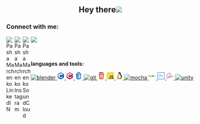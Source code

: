 <h2 align="center">Hey there<img src="https://media.giphy.com/media/hvRJCLFzcasrR4ia7z/giphy.gif" width="25px"></h2>

<h3 align="left">Connect with me:</h3>

<a href="https://www.linkedin.com/in/%D0%BF%D0%B0%D0%B2%D0%B5%D0%BB-%D0%BC%D0%B0%D1%80%D1%87%D0%B5%D0%BD%D0%BA%D0%BE-74b98a224/">
    <img align="left" alt="Pasha Marchenko LinkedIN" width="22px" src="https://raw.githubusercontent.com/peterthehan/peterthehan/master/assets/linkedin.svg" />
</a>
<a href="https://www.instagram.com/muilco/">
    <img align="left"alt="Pasha Marchenko Instagram" width="22px" src="https://camo.githubusercontent.com/c9dacf0f25a1489fdbc6c0d2b41cda58b77fa210a13a886d6f99e027adfbd358/68747470733a2f2f6564656e742e6769746875622e696f2f537570657254696e7949636f6e732f696d616765732f7376672f696e7374616772616d2e737667">
</a>
<a href="https://soundcloud.com/evangillaustin">
    <img align="left" alt="Pasha Marchenko SoundCloud" width="22px" src="https://camo.githubusercontent.com/ac239c1cbda77e625469bb2f8ec0723c2ab50f5e8e55ec271a58629dedf0cb31/68747470733a2f2f6564656e742e6769746875622e696f2f537570657254696e7949636f6e732f696d616765732f7376672f736f756e64636c6f75642e737667">
</a>

![](https://visitor-badge.glitch.me/badge?page_id=pmarchenkoucode.pmarchenkoucode)

<br />

<!-- <img align="center" alt="GIF" src="https://github.com/PmarchenkoUCode/PmarchenkoUCode/blob/main/giphy.gif" width="480" height="270" style="overflow: hide;" /> -->


**languages and tools:**

<p align="left">
    <a href="https://www.blender.org/" target="_blank" rel="noreferrer"> 
        <img src="https://download.blender.org/branding/community/blender_community_badge_white.svg" alt="blender" width="20" height="20"/>
    </a>
    <a href="https://www.cprogramming.com/" target="_blank" rel="noreferrer"> 
        <img src="https://raw.githubusercontent.com/devicons/devicon/master/icons/c/c-original.svg" alt="c" width="20" height="20"/>
    </a>
    <a href="https://www.w3schools.com/cpp/" target="_blank" rel="noreferrer">
        <img src="https://raw.githubusercontent.com/devicons/devicon/master/icons/cplusplus/cplusplus-original.svg" alt="cplusplus" width="20" height="20"/>
    </a>
    <a href="https://www.w3schools.com/css/" target="_blank" rel="noreferrer">
        <img src="https://raw.githubusercontent.com/devicons/devicon/master/icons/css3/css3-original-wordmark.svg" alt="css3" width="20" height="20"/>
    </a>
    <a href="https://git-scm.com/" target="_blank" rel="noreferrer">
        <img src="https://www.vectorlogo.zone/logos/git-scm/git-scm-icon.svg" alt="git" width="20" height="20"/>
    </a>
    <a href="https://www.w3.org/html/" target="_blank" rel="noreferrer">
        <img src="https://raw.githubusercontent.com/devicons/devicon/master/icons/html5/html5-original-wordmark.svg" alt="html5" width="20" height="20"/>
    </a>
    <a href="https://developer.mozilla.org/en-US/docs/Web/JavaScript" target="_blank" rel="noreferrer">
        <img src="https://raw.githubusercontent.com/devicons/devicon/master/icons/javascript/javascript-original.svg" alt="javascript" width="20" height="20"/>
    </a>
    <a href="https://www.linux.org/" target="_blank" rel="noreferrer">
        <img src="https://raw.githubusercontent.com/devicons/devicon/master/icons/linux/linux-original.svg" alt="linux" width="20" height="20"/>
    </a>
    <a href="https://mochajs.org" target="_blank" rel="noreferrer">
        <img src="https://www.vectorlogo.zone/logos/mochajs/mochajs-icon.svg" alt="mocha" width="20" height="20"/>
    </a>
    <a href="https://nodejs.org" target="_blank" rel="noreferrer">
        <img src="https://raw.githubusercontent.com/devicons/devicon/master/icons/nodejs/nodejs-original-wordmark.svg" alt="nodejs" width="20" height="20"/>
    </a>
    <a href="https://www.photoshop.com/en" target="_blank" rel="noreferrer">
        <img src="https://raw.githubusercontent.com/devicons/devicon/master/icons/photoshop/photoshop-line.svg" alt="photoshop" width="20" height="20"/>
    </a>
    <a href="https://sass-lang.com" target="_blank" rel="noreferrer">
        <img src="https://raw.githubusercontent.com/devicons/devicon/master/icons/sass/sass-original.svg" alt="sass" width="20" height="20"/>
    </a>
    <a href="https://unity.com/" target="_blank" rel="noreferrer">
        <img src="https://www.vectorlogo.zone/logos/unity3d/unity3d-icon.svg" alt="unity" width="20" height="20"/>
    </a>
</p>

